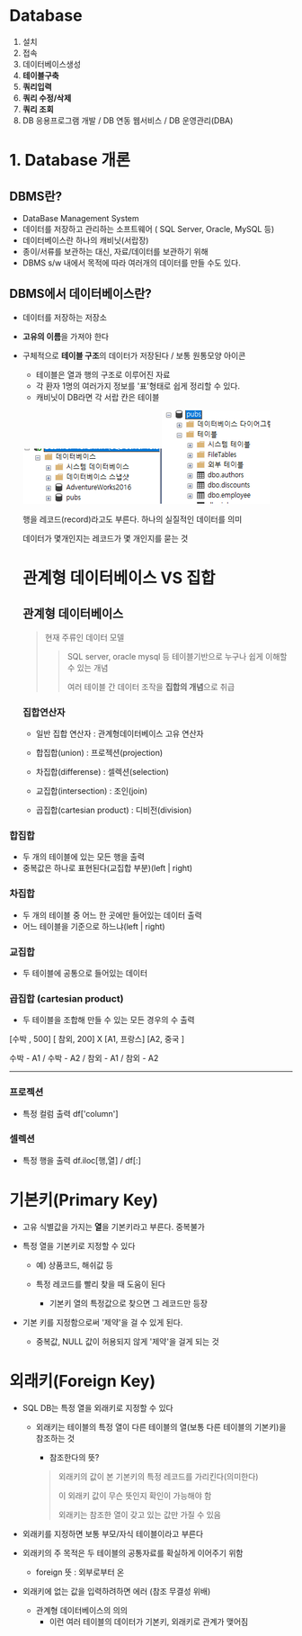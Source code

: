 # Database

1. 설치
2. 접속
3. 데이터베이스생성
4. **테이블구축**
5. **쿼리입력**
6. **쿼리 수정/삭제**
7. **쿼리 조회**
8. DB 응용프로그램 개발 / DB 연동 웹서비스 / DB 운영관리(DBA)



# 1. Database 개론

## DBMS란?

- DataBase Management System
- 데이터를 저장하고 관리하는 소프트웨어 ( SQL Server, Oracle, MySQL 등)
- 데이터베이스란 하나의 캐비닛(서랍장)
- 종이/서류를 보관하는 대신, 자료/데이터를 보관하기 위해
- DBMS s/w 내에서 목적에 따라 여러개의 데이터를 만들 수도 있다.



## DBMS에서 데이터베이스란?

- 데이터를 저장하는 저장소

- **고유의 이름**을 가져야 한다

- 구체적으로 **테이블 구조**의 데이터가 저장된다 / 보통 원통모양 아이콘

    - 테이블은 열과 행의 구조로 이루어진 자료
    - 각 환자 1명의 여러가지 정보를 '표'형태로 쉽게 정리할 수 있다.
    - 캐비닛이 DB라면 각 서랍 칸은 테이블

    ![image-20220306171653497](220306_TIL(SQLD).assets/image-20220306171653497.png)![image-20220306171755139](220306_TIL(SQLD).assets/image-20220306171755139.png)

    행을 레코드(record)라고도 부른다. 하나의 실질적인 데이터를 의미

    데이터가 몇개인지는 레코드가 몇 개인지를 묻는 것

    

    # 관계형 데이터베이스 VS 집합

    ## 관계형 데이터베이스

    > 현재 주류인 데이터 모델
    >
    > > SQL server, oracle mysql 등 테이블기반으로 누구나 쉽게 이해할 수 있는 개념
    > >
    > > 여러 테이블 간 데이터 조작을 **집합의 개념**으로 취급

    ### 집합연산자

    - 일반 집합 연산자 : 관계형데이터베이스 고유 연산자

    - 합집합(union) : 프로젝션(projection)
    - 차집합(differense) : 셀렉션(selection)
    - 교집합(intersection) : 조인(join)
    - 곱집합(cartesian product) : 디비전(division)

### 합집합

- 두 개의 테이블에 있는 모든 행을 출력
- 중복값은 하나로 표현된다(교집합 부분)(left | right)

### 차집합

- 두 개의 테이블 중 어느 한 곳에만 들어있는 데이터 출력
- 어느 테이블을 기준으로 하느냐(left | right)

### 교집합

- 두 테이블에 공통으로 들어있는 데이터

### 곱집합 (cartesian product)

- 두 테이블을 조합해 만들 수 있는 모든 경우의 수 출력

[수박 , 500] [ 참외, 200] X [A1, 프랑스] [A2, 중국 ]

수박 - A1 / 수박 - A2 / 참외 - A1 / 참외 - A2

---

### 프로젝션

- 특정 컬럼 출력 df['column']

### 셀렉션

- 특정 행을 출력 df.iloc[행,열] / df[:]



# 기본키(Primary Key)

- 고유 식별값을 가지는 **열**을 기본키라고 부른다. 중복불가

- 특정 열을 기본키로 지정할 수 있다

    -  예) 상품코드, 해쉬값 등 

    - 특정 레코드를 빨리 찾을 때 도움이 된다
        - 기본키 열의 특정값으로 찾으면 그 레코드만 등장

- 기본 키를 지정함으로써 '제약'을 걸 수 있게 된다.
    - 중복값, NULL 값이 허용되지 않게 '제약'을 걸게 되는 것

# 외래키(Foreign Key)

- SQL DB는 특정 열을 외래키로 지정할 수 있다

    - 외래키는 테이블의 특정 열이 다른 테이블의 열(보통 다른 테이블의 기본키)을 참조하는 것

        - 참조한다의 뜻?

        > 외래키의 값이 본 기본키의 특정 레코드를 가리킨다(의미한다)
        >
        > 이 외래키 값이 무슨 뜻인지 확인이 가능해야 함
        >
        > 외래키는 참조한 열이 갖고 있는 값만 가질 수 있음

- 외래키를 지정하면 보통 부모/자식 테이블이라고 부른다

- 외래키의 주 목적은 두 테이블의 공통자료를 확실하게 이어주기 위함

    - foreign 뜻 : 외부로부터 온

- 외래키에 없는 값을 입력하려하면 에러 (참조 무결성 위배)

    - 관계형 데이터베이스의 의의
        - 이런 여러 테이블의 데이터가 기본키, 외래키로 관계가 맺어짐